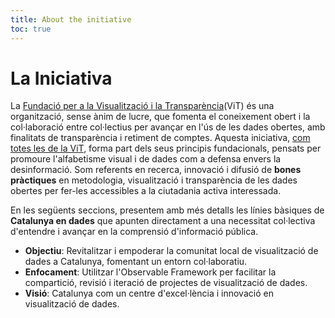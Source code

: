 ```yaml
---
title: About the initiative
toc: true
---
```


# La Iniciativa
La [Fundació per a la Visualització i la Transparència](https://www.fundaciovit.org/)(ViT) és una organització, sense ànim de lucre, que fomenta el coneixement obert i la col·laboració entre col·lectius per avançar en l'ús de les dades obertes, amb finalitats de transparència i retiment de comptes. Aquesta iniciativa, [com totes les de la ViT](https://www.fundaciovit.org/transparency), forma part dels seus principis fundacionals, pensats per promoure l'alfabetisme visual i de dades com a defensa envers la desinformació. Som referents en recerca, innovació i difusió de **bones pràctiques** en metodologia, visualització i transparència de les dades obertes per fer-les accessibles a la ciutadania activa interessada. 

En les següents seccions, presentem amb més detalls les línies bàsiques de **Catalunya en dades** que apunten directament a una necessitat col·lectiva d'entendre i avançar en la comprensió d'informació pública. 

- **Objectiu**: Revitalitzar i empoderar la comunitat local de visualització de dades a Catalunya, fomentant un entorn col·laboratiu.
- **Enfocament**: Utilitzar l'Observable Framework per facilitar la compartició, revisió i iteració de projectes de visualització de dades.
- **Visió**: Catalunya com un centre d'excel·lència i innovació en visualització de dades.
